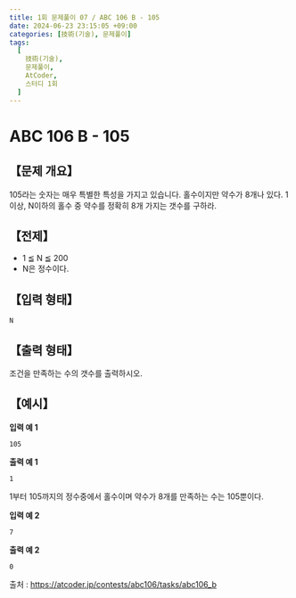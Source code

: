 ```yaml
---
title: 1회 문제풀이 07 / ABC 106 B - 105
date: 2024-06-23 23:15:05 +09:00
categories: [技術(기술), 문제풀이]
tags:
  [
    技術(기술),
    문제풀이,
    AtCoder,
    스터디 1회
  ]
---
```

# ABC 106 B - 105
## 【문제 개요】
105라는 숫자는 매우 특별한 특성을 가지고 있습니다.
홀수이지만 약수가 8개나 있다.
1 이상, N이하의 홀수 중 약수를 정확히 8개 가지는 갯수를 구하라.

## 【전제】
- 1 ≦ N ≦ 200
- N은 정수이다.

## 【입력 형태】
```
N
```

## 【출력 형태】
조건을 만족하는 수의 갯수를 출력하시오.

## 【예시】

**입력 예 1**

```
105
```

**출력 예 1**

```
1
```
1부터 105까지의 정수중에서 홀수이며 약수가 8개를 만족하는 수는 105뿐이다.

**입력 예 2**

```
7
```

**출력 예 2**

```
0
```

출처 : <a href="https://atcoder.jp/contests/abc106/tasks/abc106_b">https://atcoder.jp/contests/abc106/tasks/abc106_b</a> 
